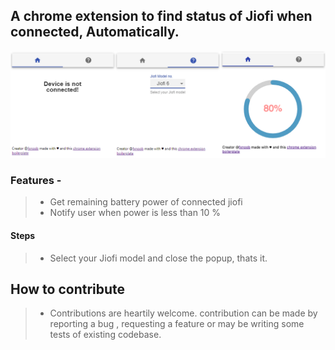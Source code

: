 ## A chrome extension to find status of Jiofi when connected, Automatically.
[![solarized dualmode](https://github.com/fxnoob/jiofi-stats-chrome-extension/raw/master/view.png)](#features)

### Features -
> * Get remaining battery power of connected jiofi 
> * Notify user when power is less than 10 %

#### Steps 

> * Select your Jiofi model and close the popup, thats it.

## How to contribute 

> * Contributions are heartily welcome. contribution can be made by reporting a bug , requesting a feature or may be writing some tests of existing codebase.
